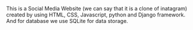 This is a Social Media Website (we can say that it is a clone of inatagram) created by using HTML, CSS, Javascript, python and Django framework.
And for database we use SQLite for data storage.
